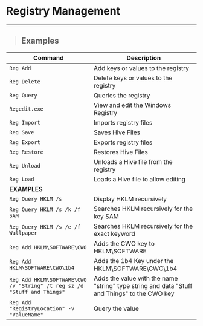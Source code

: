# Registry Management

---

> ## **Examples**

| **Command** | **Description** |
|----------|-----------------|
| `Reg Add` | Add keys or values to the registry |
| `Reg Delete` | Delete keys or values to the registry |
| `Reg Query` | Queries the registry |
| `Regedit.exe` | View and edit the Windows Registry |
| `Reg Import` | Imports registry files |
| `Reg Save` | Saves Hive Files |
| `Reg Export` | Exports registry files |
| `Reg Restore` | Restores Hive Files |
| `Reg Unload` | Unloads a Hive file from the registry |
| `Reg Load `| Loads a Hive file to allow editing |
| **EXAMPLES** |
| `Reg Query HKLM /s `| Display HKLM recursively |
| `Reg Query HKLM /s /k /f SAM` | Searches HKLM recursively for the key SAM |
| `Reg Query HKLM /s /e /f Wallpaper` | Searches HKLM recursively for the exact keyword |
| `Reg Add HKLM\SOFTWARE\CWO` | Adds the CWO key to HKLM\SOFTWARE |
| `Reg Add HKLM\SOFTWARE\CWO\1b4` | Adds the 1b4 Key under the HKLM\SOFTWARE\CWO\1b4 |
| `Reg Add HKLM\SOFTWARE\CWO /v "String" /t reg sz /d "Stuff and Things"` | Adds the value with the name "string" type string and data "Stuff and Things"  to the CWO key |
| `Reg Add "RegistryLocation" -v "ValueName"` | Query the value |
